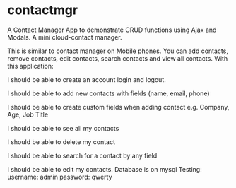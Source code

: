 # contactmgr
A Contact Manager App to demonstrate CRUD functions using Ajax and Modals.
A mini cloud-contact manager.

This is similar to contact manager on Mobile phones. You can add contacts, remove contacts, edit contacts, search contacts and view all contacts. With this application:

I should be able to create an account login and logout.

I should be able to add new contacts with fields (name, email, phone)

I should be able to create custom fields when adding contact e.g. Company, Age, Job Title

I should be able to see all my contacts

I should be able to delete my contact

I should be able to search for a contact by any field

I should be able to edit my contacts.
Database is on mysql
Testing:
username: admin
password: qwerty

